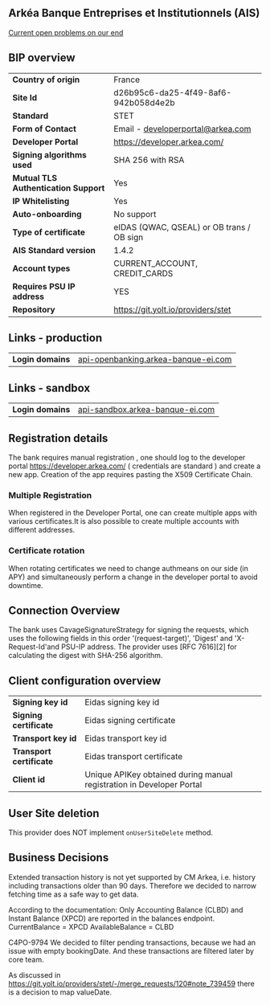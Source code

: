 ## Arkéa Banque Entreprises et Institutionnels (AIS)

[Current open problems on our end][1]

## BIP overview

|                                       |                                            |
|---------------------------------------|--------------------------------------------|
| **Country of origin**                 | France                                     | 
| **Site Id**                           | d26b95c6-da25-4f49-8af6-942b058d4e2b       |
| **Standard**                          | STET                                       |
| **Form of Contact**                   | Email - developerportal@arkea.com          |
| **Developer Portal**                  | https://developer.arkea.com/               |
| **Signing algorithms used**           | SHA 256 with RSA                           |
| **Mutual TLS Authentication Support** | Yes                                        |
| **IP Whitelisting**                   | Yes                                        |
| **Auto-onboarding**                   | No support                                 |
| **Type of certificate**               | eIDAS (QWAC, QSEAL) or OB trans / OB sign  |
| **AIS Standard version**              | 1.4.2                                      |
| **Account types**                     | CURRENT_ACCOUNT, CREDIT_CARDS              |
| **Requires PSU IP address**           | YES                                        |
| **Repository**                        | https://git.yolt.io/providers/stet         |

## Links - production

|                   |                                                                            |
|-------------------|----------------------------------------------------------------------------|
| **Login domains** | [api-openbanking.arkea-banque-ei.com](api-openbanking.arkea-banque-ei.com) | 

## Links - sandbox

|                   |                                                                    |
|-------------------|--------------------------------------------------------------------|
| **Login domains** | [api-sandbox.arkea-banque-ei.com](api-sandbox.arkea-banque-ei.com) | 

## Registration details

The bank requires manual registration , one should log to the developer portal https://developer.arkea.com/
( credentials are standard ) and create a new app. Creation of the app requires pasting the X509 Certificate Chain.

### Multiple Registration

When registered in the Developer Portal, one can create multiple apps with various certificates.It is also possible
to create multiple accounts with different addresses.

### Certificate rotation

When rotating certificates we need to change authmeans on our side (in APY) and simultaneously perform a change
in the developer portal to avoid downtime.

## Connection Overview

The bank uses CavageSignatureStrategy for signing the requests, which uses the
following fields in this order '(request-target)', 'Digest' and  'X-Request-Id'and PSU-IP address.
The provider uses [RFC 7616][2] for calculating the digest with SHA-256 algorithm.

## Client configuration overview

|                           |                                                                       |
|---------------------------|-----------------------------------------------------------------------|
| **Signing key id**        | Eidas signing key id                                                  | 
| **Signing certificate**   | Eidas signing certificate                                             | 
| **Transport key id**      | Eidas transport key id                                                |
| **Transport certificate** | Eidas transport certificate                                           |
| **Client id**             | Unique APIKey obtained during manual registration in Developer Portal | 

## User Site deletion

This provider does NOT implement `onUserSiteDelete` method.

## Business Decisions

Extended transaction history is not yet supported by CM Arkea, i.e. history including transactions older than 90 days.
Therefore we decided to narrow fetching time as a safe way to get data.

According to the documentation: Only Accounting Balance (CLBD) and Instant Balance (XPCD) are reported in the balances
endpoint.
CurrentBalance = XPCD
AvailableBalance = CLBD

C4PO-9794
We decided to filter pending transactions, because we had an issue with empty bookingDate.
And these transactions are filtered later by core team.

As discussed in https://git.yolt.io/providers/stet/-/merge_requests/120#note_739459 there is a decision to map
valueDate.

[1]: <https://yolt.atlassian.net/issues/?jql=project%3DC4PO%20AND%20component%3DARKEA_BANQUE_ENTREPRISES%20AND%20status!%3DDone%20AND%20resolution%3DUnresolved>

[7]: <https://tools.ietf.org/html/rfc7616>
